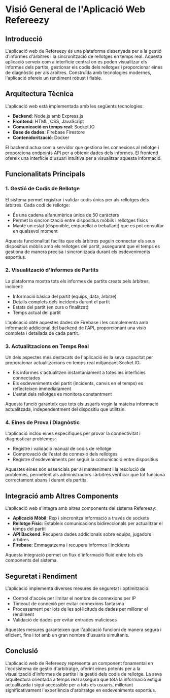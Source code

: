 
# Visió General de l'Aplicació Web Refereezy

## Introducció

L'aplicació web de Refereezy és una plataforma dissenyada per a la gestió d'informes d'àrbitres i la sincronització de rellotges en temps real. Aquesta aplicació serveix com a interfície central on es poden visualitzar els informes dels partits, gestionar els codis dels rellotges i proporcionar eines de diagnòstic per als àrbitres. Construïda amb tecnologies modernes, l'aplicació ofereix un rendiment robust i fiable.

## Arquitectura Tècnica

L'aplicació web està implementada amb les següents tecnologies:

- **Backend**: Node.js amb Express.js
- **Frontend**: HTML, CSS, JavaScript
- **Comunicació en temps real**: Socket.IO
- **Base de dades**: Firebase Firestore
- **Contenidorització**: Docker

El backend actua com a servidor que gestiona les connexions al rellotge i proporciona endpoints API per a obtenir dades dels informes. El frontend ofereix una interfície d'usuari intuïtiva per a visualitzar aquesta informació.

## Funcionalitats Principals

### 1. Gestió de Codis de Rellotge

El sistema permet registrar i validar codis únics per als rellotges dels àrbitres. Cada codi de rellotge:

- És una cadena alfanumèrica única de 50 caràcters
- Permet la sincronització entre dispositius mòbils i rellotges físics
- Manté un estat (disponible, emparellat o treballant) que es pot consultar en qualsevol moment

Aquesta funcionalitat facilita que els àrbitres puguin connectar els seus dispositius mòbils amb els rellotges del partit, assegurant que el temps es gestiona de manera precisa i sincronitzada durant els esdeveniments esportius.

### 2. Visualització d'Informes de Partits

La plataforma mostra tots els informes de partits creats pels àrbitres, incloent:

- Informació bàsica del partit (equips, data, àrbitre)
- Detalls complets dels incidents durant el partit
- Estats del partit (en curs o finalitzat)
- Temps actual del partit

L'aplicació obté aquestes dades de Firebase i les complementa amb informació addicional del backend de l'API, proporcionant una visió completa i detallada de cada partit.

### 3. Actualitzacions en Temps Real

Un dels aspectes més destacats de l'aplicació és la seva capacitat per proporcionar actualitzacions en temps real mitjançant Socket.IO:

- Els informes s'actualitzen instantàniament a totes les interfícies connectades
- Els esdeveniments del partit (incidents, canvis en el temps) es reflecteixen immediatament
- L'estat dels rellotges es monitora constantment

Aquesta funció garanteix que tots els usuaris vegin la mateixa informació actualitzada, independentment del dispositiu que utilitzin.

### 4. Eines de Prova i Diagnòstic

L'aplicació inclou eines específiques per provar la connectivitat i diagnosticar problemes:

- Registre i validació manual de codis de rellotge
- Comprovació de l'estat de connexió dels rellotges
- Registre d'esdeveniments per seguir la comunicació entre dispositius

Aquestes eines són essencials per al manteniment i la resolució de problemes, permetent als administradors i àrbitres verificar que tot funciona correctament abans i durant els partits.

## Integració amb Altres Components

L'aplicació web s'integra amb altres components del sistema Refereezy:

- **Aplicació Mòbil**: Rep i sincronitza informació a través de sockets
- **Rellotge Físic**: Estableix comunicacions bidireccionals per actualitzar el temps del partit
- **API Backend**: Recupera dades addicionals sobre equips, jugadors i àrbitres
- **Firebase**: Emmagatzema i recupera informes i incidents

Aquesta integració permet un flux d'informació fluid entre tots els components del sistema.

## Seguretat i Rendiment

L'aplicació implementa diverses mesures de seguretat i optimització:

- Control d'accés per limitar el nombre de connexions per IP
- Timeout de connexió per evitar connexions fantasma
- Processament per lots de les sol·licituds de dades per millorar el rendiment
- Validació de dades per evitar entrades malicioses

Aquestes mesures garanteixen que l'aplicació funcioni de manera segura i eficient, fins i tot amb un gran nombre d'usuaris simultanis.

## Conclusió

L'aplicació web de Refereezy representa un component fonamental en l'ecosistema de gestió d'arbitratge, oferint eines potents per a la visualització d'informes de partits i la gestió dels codis de rellotge. La seva arquitectura orientada a temps real assegura que tota la informació estigui actualitzada i sigui accessible per a tots els usuaris, millorant significativament l'experiència d'arbitratge en esdeveniments esportius.
